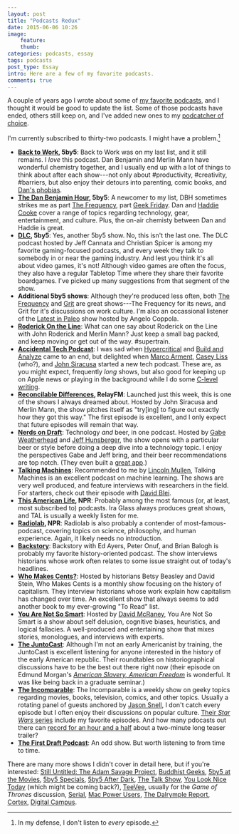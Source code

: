 ```yaml
---
layout: post
title: "Podcasts Redux"
date: 2015-06-06 10:26
image:
    feature:
    thumb:
categories: podcasts, essay
tags: podcasts
post_type: Essay
intro: Here are a few of my favorite podcasts.
comments: true
---
```


A couple of years ago I wrote about some of [my favorite podcasts](http://jasonheppler.org/2012/09/03/podcasts/), and I thought it would be good to update the list. Some of those podcasts have ended, others still keep on, and I've added new ones to my [podcatcher of choice](https://overcast.fm/).

I'm currently subscribed to thirty-two podcasts. I might have a problem.[^1]

*	**[Back to Work](http://5by5.tv/b2w), 5by5**: Back to Work was on my last
	list, and it still remains. I *love* this podcast. Dan Benjamin and Merlin
	Mann have wonderful chemistry together, and I usually end up with a lot of
	things to think about after each show---not only about #productivity,
	#creativity, #barriers, but also enjoy their detours into parenting, comic
	books, and [Dan's phobias](http://5by5.tv/b2w/85).
*	**[The Dan Benjamin Hour](http://5by5.tv/dbh), 5by5**: A newcomer to my
	list, DBH sometimes strikes me as part [The
	Frequency](http://5by5.tv/frequency), part [Geek
	Friday](http://5by5.tv/geekfriday). Dan and [Haddie
	Cooke](http://5by5.tv/people/haddie-cooke) cover a range of topics
	regarding technology, gear, entertainment, and culture. Plus, the on-air
	chemisty between Dan and Haddie is great.
*	**[DLC](http://5by5.tv/dlc), 5by5**: Yes, another 5by5 show. No, this isn't
	the last one. The DLC podcast hosted by Jeff Cannata and Christian Spicer
	is among my favorite gaming-focused podcasts, and every week they talk to
	somebody in or near the gaming industry. And lest you think it's all about
	video games, it's not! Although video games are often the focus, they also
	have a regular Tabletop Time where they share their favorite boardgames.
	I've picked up many suggestions from that segment of the show.
*	**Additional 5by5 shows**: Although they're produced less often, both [The
	Frequency](http://5by5.tv/frequency) and [Grit](http://5by5.tv/grit) are
	great shows---The Frequency for its news, and Grit for it's discussions on
	work culture. I'm also an occassional listener of the [Latest in
	Paleo](http://5by5.tv/paleo) show hosted by Angelo Coppola.
*	**[Roderick On the Line](http://www.merlinmann.com/roderick/)**: What can
	one say about Roderick on the Line with John Roderick and Merlin Mann? Just
	keep a small bag packed, and keep moving or get out of the way.
	#supertrain.
*	**[Accidental Tech Podcast](http://atp.fm/)**: I was sad when
	[Hypercritical](http://5by5.tv/hypercritical) and [Build and
	Analyze](http://5by5.tv/buildanalyze) came to an end, but delighted when
	[Marco Arment](http://www.marco.org/), [Casey
	Liss](http://www.caseyliss.com/) (who?), and [John
	Siracusa](http://hypercritical.co/) started a new tech podcast. These are,
	as you might expect, frequently *long* shows, but also good for keeping up
	on Apple news or playing in the background while I do some [C-level
	writing](http://www.firstdraftpodcast.com/post/94616362588/s1e9-the-greatest-lie-the-writing-devil-ever).
*	**[Reconcilable Differences](http://www.relay.fm/rd), RelayFM**: Launched
	just this week, this is one of the shows I always dreamed about. Hosted by
	John Siracusa and Merlin Mann, the show pitches itself as "try[ing] to
	figure out exactly how they got this way." The first episode is excellent,
	and I only expect that future episodes will remain that way.
*	**[Nerds on Draft](http://www.nerdsondraft.com/welcome/)**: Technology
	*and* beer, in one podcast. Hosted by [Gabe
	Weatherhead](http://macdrifter.com/) and [Jeff
	Hunsberger](http://technologynotes.net/), the show opens with a particular
	beer or style before doing a deep dive into a technology topic.
	I enjoy the perspectives Gabe and Jeff bring, and their beer
	recommendations are top notch. (They even built a [great
	app](http://tapcellar.com/).)
*	**[Talking Machines](http://www.thetalkingmachines.com/)**: Recommended to
	me by [Lincoln Mullen](http://lincolnmullen.com/blog/the-talking-machines-podcast/), Talking Machines is an excellent podcast on
	machine learning. The shows are very well produced, and feature interviews
	with researchers in the field. For starters, check out their episode with
	[David
	Blei](http://www.thetalkingmachines.com/blog/2015/5/7/interdisciplinary-data-and-helping-humans-be-creative).
*	**[This American Life](http://www.thisamericanlife.org/), NPR**: Probably
	among the most famous (or, at least, most subscribed to) podcasts. Ira Glass
	always produces great shows, and TAL is usually a weekly listen for me.
*	**[Radiolab](http://www.radiolab.org/), NPR**: Radiolab is also probably
	a contender of most-famous-podcast, covering topics on science, philosophy,
	and human experience. Again, it likely needs no introduction.
*	**[Backstory](http://backstoryradio.org/)**: Backstory with Ed Ayers, Peter
	Onuf, and Brian Balogh is probably my favorite history-oriented podcast.
	The show interviews historians whose work often relates to some issue
	straight out of today's headlines.
*	**[Who Makes Cents?](http://whomakescentspodcast.com/)**: Hosted by
	historians Betsy Beasley and David Stein, Who Makes Cents is a monthly show
	focusing on the history of capitalism. They interview historians whose work
	explain how capitalism has changed over time. An excellent show that always
	seems to add another book to my ever-growing "To Read" list.
*	**[You Are Not So Smart](http://www.relay.fm/cortex/)**: Hosted by [David
	McRaney](http://davidmcraney.com/), You Are Not So Smart is a show about
	self delusion, cognitive biases, heuristics, and logical fallacies.
	A well-produced and entertaining show that mixes stories, monologues, and
	interviews with experts.
*	**[The
	JuntoCast](http://earlyamericanists.com/the-junto-podcast-network/the-juntocast/)**:
	Although I'm not an early Americanist by training, the JuntoCast is
	excellent listening for anyone interested in the history of the early
	American republic. Their roundtables on historiographical discussions have
	to be the best out there right now (their episode on Edmund Morgan's
	*[American Slavery, American
	Freedom](http://thejuntocast.com/archives/ep-17-morgans-american-slavery-american-freedom/)*
	is wonderful. It was like being back in a graduate seminar.)
*	**[The Incomparable](https://www.theincomparable.com/theincomparable/)**:
	The Incomparable is a weekly show on geeky topics regarding movies, books,
	television, comics, and other topics. Usually a rotating panel of guests
	anchored by [Jason Snell](http://sixcolors.com/), I don't catch every
	episode but I often enjoy their discussions on popular culture. [Their
	*Star Wars* series](https://www.theincomparable.com/work/starwars/) include
	my favorite episodes. And how many pdocasts out there can [record for an
	hour and
	a half](https://www.theincomparable.com/theincomparable/243/index.php)
	about a two-minute long teaser trailer?
*	**[The First Draft Podcast](http://firstdraftpodcast.com)**: An odd show.
	But worth listening to from time to time.

There are many more shows I didn't cover in detail here, but if you're interested: [Still Untitled: The Adam Savage Project](http://www.tested.com/still-untitled-the-adam-savage-project/), [Buddhist Geeks](http://www.buddhistgeeks.com/), [5by5 at the Movies](http://5by5.tv/movies), [5by5 Specials](http://5by5.tv/specials), [5by5 After Dark](http://5by5.tv/afterdark), [The Talk Show](http://daringfireball.net/thetalkshow/), [You Look Nice Today](http://youlooknicetoday.com/) (which might be coming back?), [TeeVee](https://www.theincomparable.com/teevee/), usually for the *Game of Thrones* discussion, [Serial](http://serialpodcast.org/), [Mac Power Users](http://www.relay.fm/mpu), [The Dalrymple Report](http://www.loopinsight.com/thedalrymplereport/), [Cortex](http://www.relay.fm/cortex/), [Digital Campus](http://digitalcampus.tv/).

[^1]: In my defense, I don't listen to *every* episode.
